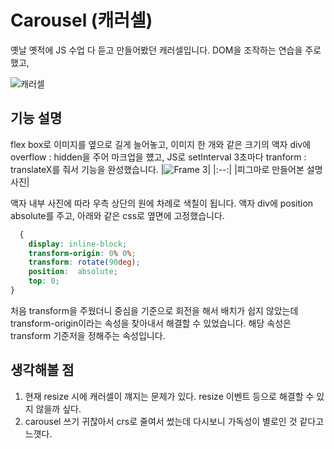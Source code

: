# Carousel (캐러셀)
옛날 옛적에 JS 수업 다 듣고 만들어봤던 캐러셀입니다. 
DOM을 조작하는 연습을 주로 했고, 

![캐러셀](https://github.com/KimPra2989/carousel/assets/106394183/7d5dac29-32bf-4794-955d-1af4d9b5cfaf)

## 기능 설명

flex box로 이미지를 옆으로 길게 늘어놓고, 이미지 한 개와 같은 크기의 액자 div에 overflow : hidden을 주어 마크업을 헀고, 
JS로 setInterval 3초마다 tranform : translateX를 줘서 기능을 완성했습니다. 
|![Frame 3](https://github.com/KimPra2989/carousel/assets/106394183/f7dcc13d-fb1b-4501-b168-be877dbd3fca)|
|:--:|
|피그마로 만들어본 설명 사진|

액자 내부 사진에 따라 우측 상단의 원에 차례로 색칠이 됩니다.
액자 div에 position absolute를 주고, 
아래와 같은 css로 옆면에 고정했습니다.
```css
  {
    display: inline-block;
    transform-origin: 0% 0%;
    transform: rotate(90deg);
    position:  absolute;
    top: 0;
}
```

처음 transform을 주웠더니 중심을 기준으로 회전을 해서 배치가 쉽지 않았는데 transform-origin이라는 속성을 찾아내서 해결할 수 있었습니다.
해당 속성은 transform 기준저을 정해주는 속성입니다.

## 생각해볼 점

1. 현재 resize 시에 캐러셀이 꺠지는 문제가 있다. resize 이벤트 등으로 해결할 수 있지 않을까 싶다.
2. carousel 쓰기 귀찮아서 crs로 줄여서 썼는데 다시보니 가독성이 별로인 것 같다고 느꼇다. 
